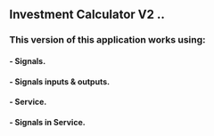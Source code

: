 ## Investment Calculator V2 ..

### This version of this application works using:

#### - Signals.

#### - Signals inputs & outputs.

#### - Service.

#### - Signals in Service.
